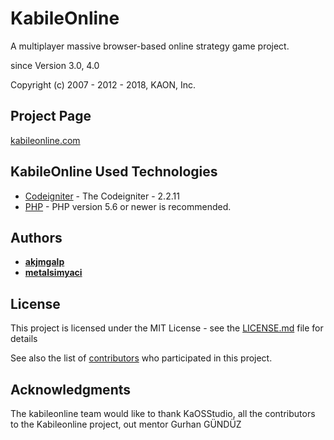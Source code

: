 # KabileOnline
A multiplayer massive browser-based online strategy game project.

since		  Version 3.0, 4.0

Copyright (c) 2007 - 2012 - 2018, KAON, Inc.
 
## Project Page
[kabileonline.com](http://kabileonline.com)

## KabileOnline Used Technologies

* [Codeigniter](https://codeigniter.com/) - The Codeigniter - 2.2.11 
* [PHP](https://secure.php.net/) - PHP version 5.6 or newer is recommended.

## Authors

* [**akjmgalp**](https://github.com/thebilge)
* [**metalsimyaci**](https://github.com/metalsimyaci)

## License

This project is licensed under the MIT License - see the [LICENSE.md](LICENSE.md) file for details

See also the list of [contributors](https://github.com/KaOnStudio/kabileonline/contributors) who participated in this project.

## Acknowledgments

The kabileonline team would like to thank KaOSStudio, all the contributors to the Kabileonline project, out mentor Gurhan GÜNDÜZ

